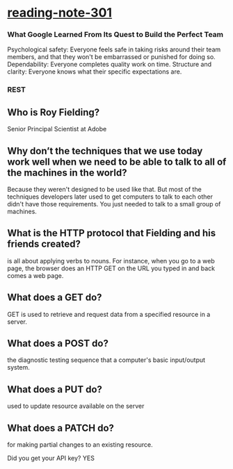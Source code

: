 # [reading-note-301](https://mohammadsilwadi.github.io/reading-note-301/)


### What Google Learned From Its Quest to Build the Perfect Team

Psychological safety: Everyone feels safe in taking risks around their team members, and that they won't be embarrassed or punished for doing so. Dependability: Everyone completes quality work on time. Structure and clarity: Everyone knows what their specific expectations are.

### REST

## Who is Roy Fielding?

Senior Principal Scientist at Adobe

## Why don’t the techniques that we use today work well when we need to be able to talk to all of the machines in the world?

Because they weren't designed to be used like that.
 But most of the techniques developers later used to get computers to talk to each other didn't have those requirements. You just needed to talk to a small group of machines.

## What is the HTTP protocol that Fielding and his friends created?
is all about applying verbs to nouns. For instance, when you go to a web page, the browser does an HTTP GET on the URL you typed in and back comes a web page.

## What does a GET do?
GET is used to retrieve and request data from a specified resource in a server.
 
 ## What does a POST do?
 the diagnostic testing sequence that a computer's basic input/output system.


 
 ## What does a PUT do?
 used to update resource available on the server


 ## What does a PATCH do?
 for making partial changes to an existing resource. 

 Did you get your API key?
 YES
